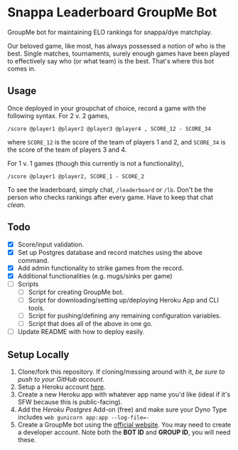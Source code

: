 # Snappa Leaderboard GroupMe Bot
GroupMe bot for maintaining ELO rankings for snappa/dye matchplay.

Our beloved game, like most, has always possessed a notion of who is the best.
Single matches, tournaments, surely enough games have been played to effectively say
who (or what team) is the best. That's where this bot comes in.

## Usage
Once deployed in your groupchat of choice, record a game with the following syntax.
For 2 v. 2 games,

`/score @player1 @player2 @player3 @player4 , SCORE_12 - SCORE_34`

where `SCORE_12` is the score of the team of players 1 and 2, and `SCORE_34`
is the score of the team of players 3 and 4.

For 1 v. 1 games (though this currently is not a functionality),

`/score @player1 @player2, SCORE_1 - SCORE_2`

To see the leaderboard, simply chat, `/leaderboard` or `/lb`. Don't be the
person who checks rankings after every game. Have to keep that chat *_clean_*.

## Todo
- [x] Score/input validation.
- [x] Set up Postgres database and record matches using the above command.
- [x] Add admin functionality to strike games from the record.
- [x] Additional functionalities (e.g. mugs/sinks per game)
- [ ] Scripts
  - [ ] Script for creating GroupMe bot.
  - [ ] Script for downloading/setting up/deploying Heroku App and CLI tools.
  - [ ] Script for pushing/defining any remaining configuration variables.
  - [ ] Script that does all of the above in one go.
- [ ] Update README with how to deploy easily.

## Setup Locally
1. Clone/fork this repository. If cloning/messing around with it, *be sure to push to your GitHub account*.
2. Setup a Heroku account [here](https://signup.heroku.com/login).
3. Create a new Heroku app with whatever app name you'd like (ideal if it's SFW because this is public-facing).
4. Add the *Heroku Postgres* Add-on (free) and make sure your Dyno Type includes `web gunicorn app:app --log-file=-`
5. Create a GroupMe bot using the [official website](https://dev.groupme.com/). You may need to create a developer account. Note both the **BOT ID** and **GROUP ID**, you will need these.
